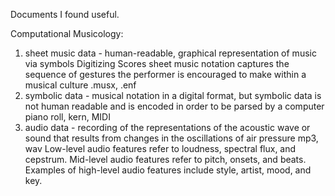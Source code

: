 Documents I found useful.

Computational Musicology:
1.	sheet music data - human-readable, graphical representation of music via symbols
  Digitizing Scores
  sheet music notation captures the sequence of gestures the performer is encouraged to make within a musical culture
  .musx, .enf 
2.	symbolic data - musical notation in a digital format, but symbolic data is not human readable and is encoded in order to be parsed by a computer
  piano roll, kern, MIDI
3.	audio data - recording of the representations of the acoustic wave or sound that results from changes in the oscillations of air pressure
  mp3, wav
  Low-level audio features refer to loudness, spectral flux, and cepstrum. Mid-level audio features refer to pitch, onsets, and beats. Examples of high-level audio features include style, artist, mood, and key.
